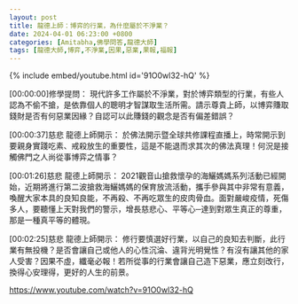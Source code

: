 ```yaml
---
layout: post
title: 龍德上師：博弈的行業，為什麼屬於不淨業？
date: 2024-04-01 06:23:00 +0800
categories: [Amitabha,佛學問答,龍德大師]
tags: [龍德大師,博弈,不淨業,因果,惡業,果報,福報]
---
```



{% include embed/youtube.html id='91O0wl32-hQ' %}


[00:00:00]修學提問：
現代許多工作屬於不淨業，對於博弈類型的行業，有些人認為不偷不搶，是依靠個人的聰明才智謀取生活所需。請示尊貴上師，以博弈賺取錢財是否有何惡業因緣？自認可以此賺錢的觀念是否有偏差錯誤？

[00:00:37]慈悲 龍德上師開示：
於佛法開示暨全球共修課程直播上，時常開示到要親身實踐吃素、戒殺放生的重要性，這是不能退而求其次的佛法真理！何況是接觸佛門之人尚從事博弈之情事？

[00:01:26]慈悲 龍德上師開示：
2021觀音山搶救懷孕的海鱺媽媽系列活動已經開始，近期將進行第二波搶救海鱺媽媽的保育放流活動，攜手參與其中非常有意義，喚醒大家本具的良知良能，不再殺、不再吃眾生的皮肉骨血。面對嚴峻疫情，死傷多人，要聽懂上天對我們的警示，增長慈悲心、平等心─達到對眾生真正的尊重，那是一種真平等的體現。

[00:02:25]慈悲 龍德上師開示：
修行要慎選好行業，以自己的良知去判斷，此行業有無投機？是否會讓自己或他人的心性沉淪、違背光明覺性？有沒有讓其他的家人受害？因果不虛，纖毫必報！若所從事的行業會讓自己造下惡業，應立刻改行，換得心安理得，更好的人生的前景。

<https://www.youtube.com/watch?v=91O0wl32-hQ>        